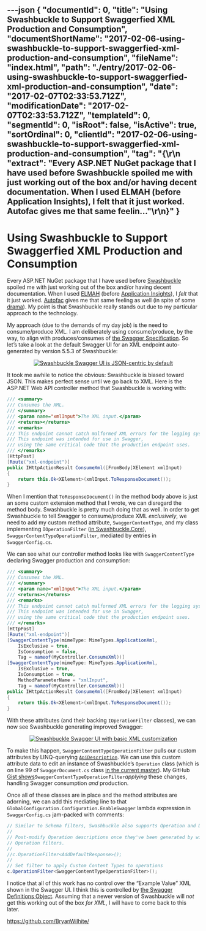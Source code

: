---json
{
  "documentId": 0,
  "title": "Using Swashbuckle to Support Swaggerfied XML Production and Consumption",
  "documentShortName": "2017-02-06-using-swashbuckle-to-support-swaggerfied-xml-production-and-consumption",
  "fileName": "index.html",
  "path": "./entry/2017-02-06-using-swashbuckle-to-support-swaggerfied-xml-production-and-consumption",
  "date": "2017-02-07T02:33:53.712Z",
  "modificationDate": "2017-02-07T02:33:53.712Z",
  "templateId": 0,
  "segmentId": 0,
  "isRoot": false,
  "isActive": true,
  "sortOrdinal": 0,
  "clientId": "2017-02-06-using-swashbuckle-to-support-swaggerfied-xml-production-and-consumption",
  "tag": "{\r\n  \"extract\": \"Every ASP.NET NuGet package that I have used before Swashbuckle spoiled me with just working out of the box and/or having decent documentation. When I used ELMAH (before Application Insights), I felt that it just worked. Autofac gives me that same feelin...\"\r\n}"
}
---

# Using Swashbuckle to Support Swaggerfied XML Production and Consumption

Every ASP.NET NuGet package that I have used before [Swashbuckle](http://www.nuget.org/packages/Swashbuckle/5.5.3) spoiled me with just working out of the box and/or having decent documentation. When I used [ELMAH](https://www.nuget.org/packages/elmah/) (before [Application Insights](https://azure.microsoft.com/en-us/services/application-insights/)), I *felt* that it just worked. [Autofac](https://www.nuget.org/packages/Autofac/) gives me that same feeling as well (in spite of some [drama](http://songhayblog.azurewebsites.net/entry/my-autofac-packages-drama)). My point is that Swashbuckle really stands out due to my particular approach to the technology.

My approach (due to the demands of my day job) is the need to consume/produce XML. I am deliberately using consume/produce, by the way, to align with produces/consumes of [the Swagger Specification](http://swagger.io/specification/). So let’s take a look at the default Swagger UI for an XML endpoint auto-generated by version 5.5.3 of Swashbuckle:

<div style="text-align:center">

[<img src="https://farm1.staticflickr.com/645/31941217903_4d0bf088c2_z_d.jpg" alt="Swashbuckle Swagger UI is JSON-centric by default" title="!*m81">](https://www.flickr.com/photos/wilhite/31941217903/in/dateposted-public/)

</div>

It took me awhile to notice the obvious: Swashbuckle is biased toward JSON. This makes perfect sense until we go back to XML. Here is the ASP.NET Web API controller method that Swashbuckle is working with:

```cs
/// <summary>
/// Consumes the XML.
/// </summary>
/// <param name="xmlInput">The XML input.</param>
/// <returns></returns>
/// <remarks>
/// This endpoint cannot catch malformed XML errors for the logging system.
/// This endpoint was intended for use in Swagger,
/// using the same critical code that the production endpoint uses.
/// </remarks>
[HttpPost]
[Route("xml-endpoint")]
public IHttpActionResult ConsumeXml([FromBody]XElement xmlInput)
{
    return this.Ok<XElement>(xmlInput.ToResponseDocument());
}
```

When I mention that `ToResponseDocument()` in the method body above is just an some custom extension method that I wrote, we can disregard the method body. Swashbuckle is pretty much doing that as well. In order to get Swashbuckle to tell Swagger to consume/produce XML *exclusively*, we need to add my custom method attribute, `SwaggerContentType`, and my class implementing `IOperationFilter` ([in Swashbuckle.Core](https://github.com/domaindrivendev/Swashbuckle/blob/master/Swashbuckle.Core/Swagger/IOperationFilter.cs)), `SwaggerContentTypeOperationFilter`, mediated by entries in `SwaggerConfig.cs`.

We can see what our controller method looks like with `SwaggerContentType` declaring Swagger production and consumption:

```cs
/// <summary>
/// Consumes the XML.
/// </summary>
/// <param name="xmlInput">The XML input.</param>
/// <returns></returns>
/// <remarks>
/// This endpoint cannot catch malformed XML errors for the logging system.
/// This endpoint was intended for use in Swagger,
/// using the same critical code that the production endpoint uses.
/// </remarks>
[HttpPost]
[Route("xml-endpoint")]
[SwaggerContentType(mimeType: MimeTypes.ApplicationXml,
    IsExclusive = true,
    IsConsumption = false,
    Tag = nameof(MyController.ConsumeXml))]
[SwaggerContentType(mimeType: MimeTypes.ApplicationXml,
    IsExclusive = true,
    IsConsumption = true,
    MethodParameterName = "xmlInput",
    Tag = nameof(MyController.ConsumeXml))]
public IHttpActionResult ConsumeXml([FromBody]XElement xmlInput)
{
    return this.Ok<XElement>(xmlInput.ToResponseDocument());
}
```

With these attributes (and their backing `IOperationFilter` classes), we can now see Swashbuckle generating improved Swagger:

<div style="text-align:center">

[<img src="https://farm1.staticflickr.com/584/32714653736_330d5a60cd_z_d.jpg" alt="Swashbuckle Swagger UI with basic XML customization">](https://www.flickr.com/photos/wilhite/32714653736/in/dateposted-public/)

</div>

To make this happen, `SwaggerContentTypeOperationFilter` pulls our custom attributes by LINQ-querying [`ApiDescription`](https://msdn.microsoft.com/en-us/library/system.web.http.description.apidescription%28v=vs.118%29.aspx). We can use this custom attribute data to edit an instance of Swashbuckle’s `Operation` class (which is on line 99 of `SwaggerDocument.cs` class [in the current master](https://github.com/domaindrivendev/Swashbuckle/blob/master/Swashbuckle.Core/Swagger/SwaggerDocument.cs#L99)). My GitHub [Gist shows](https://gist.github.com/BryanWilhite/1a0e8c14a5002995aa5eb7984bfa5cd0#file-swaggercontenttypeoperationfilter-cs)`SwaggerContentTypeOperationFilter`*applying* these changes, handling Swagger consumption *and* production.

Once all of these classes are in place and the method attributes are adorning, we can add this mediating line to that `GlobalConfiguration.Configuration.EnableSwagger` lambda expression in `SwaggerConfig.cs` jam-packed with comments:

```cs
// Similar to Schema filters, Swashbuckle also supports Operation and Document filters:
//
// Post-modify Operation descriptions once they've been generated by wiring up one or more
// Operation filters.
//
//c.OperationFilter<AddDefaultResponse>();
//
// Set filter to apply Custom Content Types to operations
c.OperationFilter<SwaggerContentTypeOperationFilter>();
```

I notice that all of this work has no control over the “Example Value” XML shown in the Swagger UI. I think this is controlled by [the Swagger Definitions Object](http://swagger.io/specification/#definitionsObject). Assuming that a newer version of Swashbuckle will *not* get this working out of the box *for XML*, I will have to come back to this later.

<https://github.com/BryanWilhite/>
